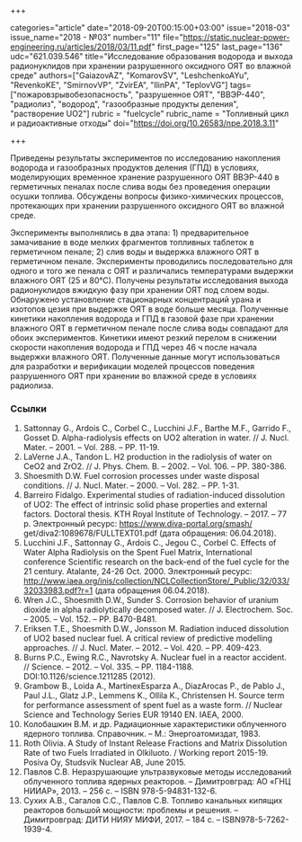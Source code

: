 +++

categories="article"
date="2018-09-20T00:15:00+03:00"
issue="2018-03"
issue_name="2018 - №03"
number="11"
file="https://static.nuclear-power-engineering.ru/articles/2018/03/11.pdf"
first_page="125"
last_page="136"
udc="621.039.546"
title="Исследование образования водорода и выхода радионуклидов при хранении разрушенного оксидного ОЯТ во влажной среде"
authors=["GaiazovAZ", "KomarovSV", "LeshchenkoAYu", "RevenkoKE", "SmirnovVP", "ZvirЕА", "IlinPА", "TeplovVG"]
tags=["пожаровзрывобезопасность", "разрушенное ОЯТ", "ВВЭР-440", "радиолиз", "водород", "газообразные продукты деления", "растворение UO2"]
rubric = "fuelcycle"
rubric_name = "Топливный цикл и радиоактивные отходы"
doi="https://doi.org/10.26583/npe.2018.3.11"

+++

Приведены результаты экспериментов по исследованию накопления водорода и газообразных продуктов деления (ГПД) в условиях, моделирующих временное хранение разрушенного ОЯТ ВВЭР-440 в герметичных пеналах после слива воды без проведения операции осушки топлива. Обсуждены вопросы физико-химических процессов, протекающих при хранении разрушенного оксидного ОЯТ во влажной среде.

Эксперименты выполнялись в два этапа: 1) предварительное замачивание в воде мелких фрагментов топливных таблеток в герметичном пенале; 2) слив воды и выдержка влажного ОЯТ в герметичном пенале. Эксперименты проводились последовательно для одного и того же пенала с ОЯТ и различались температурами выдержки влажного ОЯТ (25 и 80°С). Получены результаты исследования выхода радионуклидов вжидкую фазу при хранении ОЯТ под слоем воды. Обнаружено установление стационарных концентраций урана и изотопов цезия при выдержке ОЯТ в воде больше месяца. Полученные кинетики накопления водорода и ГПД в газовой фазе при хранении влажного ОЯТ в герметичном пенале после слива воды совпадают для обоих экспериментов. Кинетики имеют резкий перелом в снижении скорости накопления водорода и ГПД через 46 ч после начала выдержки влажного ОЯТ. Полученные данные могут использоваться для разработки и верификации моделей процессов поведения разрушенного ОЯТ при хранении во влажной среде в условиях радиолиза.

### Ссылки

1. Sattonnay G., Ardois C., Corbel C., Lucchini J.F., Barthe M.F., Garrido F., Gosset D. Alpha-radiolysis effects on UO2 alteration in water. // J. Nucl. Mater. – 2001. – Vol. 288. – PP. 11-19.
2. LaVerne J.A., Tandon L. H2 production in the radiolysis of water on CeO2 and ZrO2. // J. Phys. Chem. B. – 2002. – Vol. 106. – PP. 380-386.
3. Shoesmith D.W. Fuel corrosion processes under waste disposal conditions. // J. Nucl. Mater. – 2000. – Vol. 282. – PP. 1-31.
4. Barreiro Fidalgo. Experimental studies of radiation-induced dissolution of UO2: The effect of intrinsic solid phase properties and external factors. Doctoral thesis. KTH Royal Institute of Technology. – 2017. – 77 p. Электронный ресурс: https://www.diva-portal.org/smash/ get/diva2:1089678/FULLTEXT01.pdf (дата обращения: 06.04.2018).
5. Lucchini J.F., Sattonnay G., Ardois C., Jegou C., Corbel C. Effects of Water Alpha Radiolysis on the Spent Fuel Matrix, International conference Scientific research on the back-end of the fuel cycle for the 21 century. Atalante, 24-26 Oct. 2000. Электронный ресурс: http://www.iaea.org/inis/collection/NCLCollectionStore/_Public/32/033/32033983.pdf?r=1 (дата обращения 06.04.2018).
6. Wren J.C., Shoesmith D.W., Sunder S. Corrosion behavior of uranium dioxide in alpha radiolytically decomposed water. // J. Electrochem. Soc. – 2005. – Vol. 152. – PP. B470-B481.
7. Eriksen T.E., Shoesmith D.W., Jonsson M. Radiation induced dissolution of UO2 based nuclear fuel. A critical review of predictive modelling approaches. // J. Nucl. Mater. – 2012. – Vol. 420. – PP. 409-423.
8. Burns P.C., Ewing R.C., Navrotsky A. Nuclear fuel in a reactor accident. // Science. – 2012. – Vol. 335. – PP. 1184-1188. DOI:10.1126/science.1211285 (2012).
9. Grambow B., Loida A., MartinexEsparza A., DiazArocas P., de Pablo J., Paul J.L., Glatz J.P., Lemmens K., Ollila K., Christensen H. Source term for performance assessment of spent fuel as a waste form. // Nuclear Science and Technology Series EUR 19140 EN. IAEA, 2000.
10. Колобашкин В.М. и др. Радиационные характеристики облученного ядерного топлива. Справочник. – М.: Энергоатомиздат, 1983.
11. Roth Olivia. A Study of Instant Release Fractions and Matrix Dissolution Rate of two Fuels Irradiated in Olkiluoto. / Working report 2015-19. Posiva Oy, Studsvik Nuclear AB, June 2015.
12. Павлов С.В. Неразрушающие ультразвуковые методы исследований облученного топлива ядерных реакторов. – Димитровград: АО «ГНЦ НИИАР», 2013. – 256 с. – ISBN 978-5-94831-132-6.
13. Сухих А.В., Сагалов С.С., Павлов С.В. Топливо канальных кипящих реакторов большой мощности: проблемы и решения. – Димитровград: ДИТИ НИЯУ МИФИ, 2017. – 184 с. – ISBN978-5-7262-1939-4.